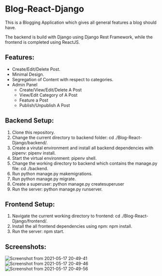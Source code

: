 # Blog-React-Django

This is a Blogging Application which gives all general features a blog should have.

The backend is build with Django using Django Rest Framework, while the frontend is completed using ReactJS.

## Features:
* Create/Edit/Delete Post.
* Minimal Design.
* Segregation of Content with respect to categories.
* Admin Panel
    * Create/View/Edit/Delete A Post
    * View/Edit Category of A Post
    * Feature a Post
    * Publish/Unpublish A Post

## Backend Setup:
1. Clone this repository. 
2. Change the current directory to backend folder: cd ./Blog-React-Django/backend/.
3. Create a virutal environment and install all backend dependencies with pipenv: pipenv install.
4. Start the virtual environment: pipenv shell.
5. Change the working directory to backend which contains the manage.py file: cd ./backend.
6. Run python manage.py makemigrations.
7. Run python manage.py migrate.
8. Create a superuser: python manage.py createsuperuser
9. Run the server: python manage.py runserver.

## Frontend Setup:
1. Navigate the current working directory to frontend: cd ./Blog-React-Django/frontend/.
2. Install the all frontend dependencies using npm: npm install.
3. Run the server: npm start.

## Screenshots:
![Screenshot from 2021-05-17 20-49-41](https://user-images.githubusercontent.com/47291405/118537212-524b1200-b76a-11eb-8372-ca74cd19f95f.png)
![Screenshot from 2021-05-17 20-49-46](https://user-images.githubusercontent.com/47291405/118537316-71e23a80-b76a-11eb-8361-6c3d32f09fbf.png)
![Screenshot from 2021-05-17 20-49-56](https://user-images.githubusercontent.com/47291405/118537453-950cea00-b76a-11eb-9424-994dfd0babc1.png)
